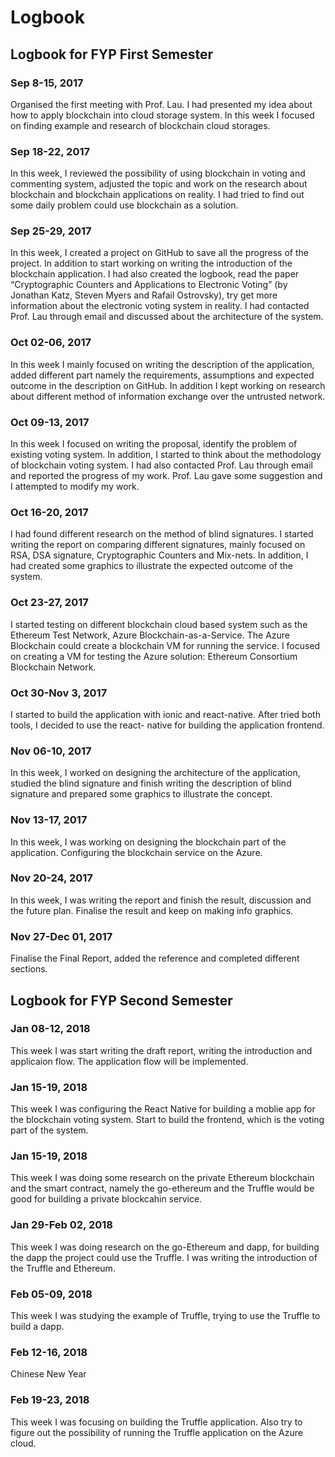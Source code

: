 # Logbook

## Logbook for FYP First Semester

### Sep 8-15, 2017
Organised the first meeting with Prof. Lau. I had presented my idea about how to apply blockchain into cloud storage system. In this week I focused on finding example and research of blockchain cloud storages.

### Sep 18-22, 2017
In this week, I reviewed the possibility of using blockchain in voting and commenting system, adjusted the topic and work on the research about blockchain and blockchain applications on reality. I had tried to find out some daily problem could use blockchain as a solution.

### Sep 25-29, 2017
In this week, I created a project on GitHub to save all the progress of the project. In addition to start working on writing the introduction of the blockchain application. I had also created the logbook, read the paper “Cryptographic Counters and Applications to Electronic Voting” (by Jonathan Katz, Steven Myers and Rafail Ostrovsky), try get more information about the electronic voting system in reality. I had contacted Prof. Lau through email and discussed about the architecture of the system.

### Oct 02-06, 2017
In this week I mainly focused on writing the description of the application, added different part namely the requirements, assumptions and expected outcome in the description on GitHub. In addition I kept working on research about different method of information exchange over the untrusted network.

### Oct 09-13, 2017
In this week I focused on writing the proposal, identify the problem of existing voting system. In addition, I started to think about the methodology of blockchain voting system. I had also contacted Prof. Lau through email and reported the progress of my work. Prof. Lau gave some suggestion and I attempted to modify my work.

### Oct 16-20, 2017
I had found different research on the method of blind signatures. I started writing the report on comparing different signatures, mainly focused on RSA, DSA signature, Cryptographic Counters and Mix-nets. In addition, I had created some graphics to illustrate the expected outcome of the system.

### Oct 23-27, 2017
I started testing on different blockchain cloud based system such as the Ethereum Test Network, Azure Blockchain-as-a-Service. The Azure Blockchain could create a blockchain VM for running the service. I focused on creating a VM for testing the Azure solution: Ethereum Consortium Blockchain Network.

### Oct 30-Nov 3, 2017
I started to build the application with ionic and react-native. After tried both tools, I decided to use the react- native for building the application frontend.

### Nov 06-10, 2017
In this week, I worked on designing the architecture of the application, studied the blind signature and finish writing the description of blind signature and prepared some graphics to illustrate the concept.

### Nov 13-17, 2017
In this week, I was working on designing the blockchain part of the application. Configuring the blockchain service on the Azure.

### Nov 20-24, 2017
In this week, I was writing the report and finish the result, discussion and the future plan. Finalise the result and keep on making info graphics.

### Nov 27-Dec 01, 2017
Finalise the Final Report, added the reference and completed different sections.



## Logbook for FYP Second Semester

### Jan 08-12, 2018
This week I was start writing the draft report, writing the introduction and applicaion flow. The application flow will be implemented.

### Jan 15-19, 2018
This week I was configuring the React Native for building a moblie app for the blockchain voting system. Start to build the frontend, which is the voting part of the system.

### Jan 15-19, 2018
This week I was doing some research on the private Ethereum blockchain and the smart contract, namely the go-ethereum and the Truffle would be good for building a private blockcahin service.

### Jan 29-Feb 02, 2018
This week I was doing research on the go-Ethereum and dapp, for building the dapp the project could use the Truffle. I was writing the introduction of the Truffle and Ethereum.

### Feb 05-09, 2018
This week I was studying the example of Truffle, trying to use the Truffle to build a dapp.

### Feb 12-16, 2018
Chinese New Year

### Feb 19-23, 2018
This week I was focusing on building the Truffle application. Also try to figure out the possibility of running the Truffle application on the Azure cloud.